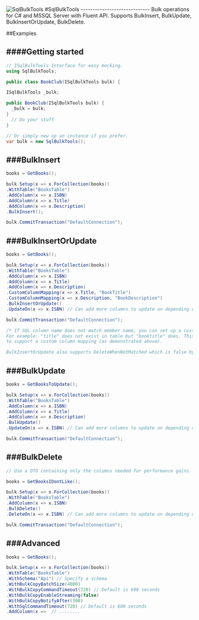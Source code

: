 <img src="http://gregnz.com/images/SqlBulkTools/icon-large.png" alt="SqlBulkTools"> 
#SqlBulkTools
-----------------------------
Bulk operations for C# and MSSQL Server with Fluent API. Supports BulkInsert, BulkUpdate, BulkInsertOrUpdate, BulkDelete.

##Examples

####Getting started
-----------------------------
```c#
// ISqlBulkTools Interface for easy mocking.
using SqlBulkTools;

public class BookClub(ISqlBulkTools bulk) {

ISqlBulkTools _bulk;

public BookClub(ISqlBulkTools bulk) {
  _bulk = bulk;
}
  // Do your stuff
}

// Or simply new up an instance if you prefer.
var bulk = new SqlBulkTools();
```
###BulkInsert
---------------
```c#
books = GetBooks();

bulk.Setup(x => x.ForCollection(books))
.WithTable("BooksTable")
.AddColumn(x => x.ISBN)
.AddColumn(x => x.Title)
.AddColumn(x => x.Description)
.BulkInsert();

bulk.CommitTransaction("DefaultConnection");
```
###BulkInsertOrUpdate
---------------
```c#
books = GetBooks();

bulk.Setup(x => x.ForCollection(books))
.WithTable("BooksTable")
.AddColumn(x => x.ISBN)
.AddColumn(x => x.Title)
.AddColumn(x => x.Description)
.CustomColumnMapping(x => x.Title, "BookTitle")
.CustomColumnMapping(x => x.Description, "BookDescription")
.BulkInsertOrUpdate()
.UpdateOn(x => x.ISBN) // Can add more columns to update on depending on your business rules.

bulk.CommitTransaction("DefaultConnection");

/* If SQL column name does not match member name, you can set up a custom mapping. 
For example: "title" does not exist in table but "booktitle" does. This is a use case
to support a custom column mapping (as demonstrated above). 

BulkInsertOrUpdate also supports DeleteWhenNotMatched which is false by default. Use at your own risk.*/
```
###BulkUpdate
---------------
```c#
books = GetBooksToUpdate();

bulk.Setup(x => x.ForCollection(books))
.WithTable("BooksTable")
.AddColumn(x => x.ISBN)
.AddColumn(x => x.Title)
.AddColumn(x => x.Description)
.BulkUpdate()
.UpdateOn(x => x.ISBN) // Can add more columns to update on depending on your business rules.

bulk.CommitTransaction("DefaultConnection");
```
###BulkDelete
---------------
```c#
// Use a DTO containing only the columns needed for performance gains.

books = GetBooksIDontLike();

bulk.Setup(x => x.ForCollection(books))
.WithTable("BooksTable")
.AddColumn(x => x.ISBN)
.BulkDelete()
.DeleteOn(x => x.ISBN) // Can add more columns to update on depending on your business rules.

bulk.CommitTransaction("DefaultConnection");
```
###Advanced
---------------
```c#
books = GetBooks();

bulk.Setup(x => x.ForCollection(books))
.WithTable("BooksTable")
.WithSchema("Api") // Specify a schema 
.WithBulkCopyBatchSize(4000)
.WithBulkCopyCommandTimeout(720) // Default is 600 seconds
.WithBulkCopyEnableStreaming(false)
.WithBulkCopyNotifyAfter(300)
.WithSqlCommandTimeout(720) // Default is 600 seconds
.AddColumn(x =>  // ........
```
